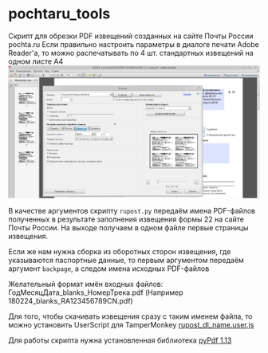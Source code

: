 # pochtaru_tools
Скрипт для обрезки PDF извещений созданных на сайте Почты России pochta.ru
Если правильно настроить параметры в диалоге печати Adobe Reader'а, то можно распечатывать по 4 шт. стандартных извещений на одном листе A4
![](print_dialog.png)

В качестве аргументов скрипту `rupost.py` передаём имена PDF-файлов полученных в результате заполнения извещения формы 22 на сайте Почты России.
На выходе получаем в одном файле первые страницы извещения.

Если же нам нужна сборка из оборотных сторон извещения, где указываются паспортные данные, то первым аргументом передаём аргумент `backpage`, а следом имена исходных PDF-файлов

Желательный формат имён входных файлов:
ГодМесяцДата_blanks_НомерТрека.pdf (Например 180224_blanks_RA123456789CN.pdf)

Для того, чтобы скачивать извещения сразу с таким именем файла, то можно установить UserScript для TamperMonkey  [rupost_dl_name.user.js](rupost_dl_name.user.js)



Для работы скрипта нужна установленная библиотека [pyPdf 1.13](https://pypi.python.org/pypi/pyPdf)


